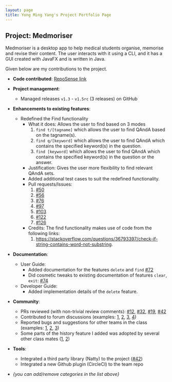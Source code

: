```yaml
---
layout: page
title: Yong Ming Yang's Project Portfolio Page
---
```


## Project: Medmoriser

Medmoriser is a desktop app to help medical students organise, memorise and revise their content. The user interacts with it using a CLI, and it has a GUI created with JavaFX and is written in Java.

Given below are my contributions to the project.

* **Code contributed**: [RepoSense link]()

* **Project management**:
  * Managed releases `v1.3` - `v1.5rc` (3 releases) on GitHub

* **Enhancements to existing features**:
  * Redefined the Find functionality
    * What it does: Allows the user to find based on 3 modes
        1. `find t/[tagname]` which allows the user to find QAndA based on the tagname(s).
        2. `find q/[keyword]` which allows the user to find QAndA which contains the specified keyword(s) in the question.
        3. `find [keyword]` which allows the user to find QAndA which contains the specified keyword(s) in the question or the answer.
    * Justification: Gives the user more flexibility to find relevant QAndA sets.
    * Added additional test cases to suit the redefined functionality.
    * Pull requests/Issues:
        1. [\#50]()
        2. [\#56]()
        3. [\#76]()
        4. [\#97]()
        5. [\#103]()
        6. [\#122]()
        7. [\#126]()
    * Credits: The find functionality makes use of code from the following links:
        1. https://stackoverflow.com/questions/36793397/check-if-string-contains-word-not-substring.

* **Documentation**:
  * User Guide:
    * Added documentation for the features `delete` and `find` [\#72]()
    * Did cosmetic tweaks to existing documentation of features `clear`, `exit`: [\#74]()
  * Developer Guide:
    * Added implementation details of the `delete` feature.

* **Community**:
  * PRs reviewed (with non-trivial review comments): [\#12](), [\#32](), [\#19](), [\#42]()
  * Contributed to forum discussions (examples: [1](), [2](), [3](), [4]())
  * Reported bugs and suggestions for other teams in the class (examples: [1](), [2](), [3]())
  * Some parts of the history feature I added was adopted by several other class mates ([1](), [2]())

* **Tools**:
  * Integrated a third party library (Natty) to the project ([\#42]())
  * Integrated a new Github plugin (CircleCI) to the team repo

* _{you can add/remove categories in the list above}_
